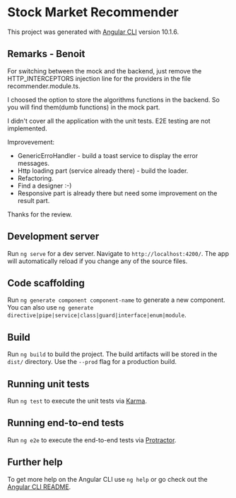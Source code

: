 # Stock Market Recommender

This project was generated with [Angular CLI](https://github.com/angular/angular-cli) version 10.1.6.

## Remarks - Benoit

For switching between the mock and the backend, just remove the HTTP_INTERCEPTORS injection line for the providers in the file recommender.module.ts.

I choosed the option to store the algorithms functions in the backend. So you will find them(dumb functions) in the mock part.

I didn't cover all the application with the unit tests. E2E testing are not implemented.

Improvevement:
- GenericErroHandler - build a toast service to display the error messages.
- Http loading part (service already there) - build the loader. 
- Refactoring.
- Find a designer :-)
- Responsive part is already there but need some improvement on the result part.

Thanks for the review.

## Development server

Run `ng serve` for a dev server. Navigate to `http://localhost:4200/`. The app will automatically reload if you change any of the source files.

## Code scaffolding

Run `ng generate component component-name` to generate a new component. You can also use `ng generate directive|pipe|service|class|guard|interface|enum|module`.

## Build

Run `ng build` to build the project. The build artifacts will be stored in the `dist/` directory. Use the `--prod` flag for a production build.

## Running unit tests

Run `ng test` to execute the unit tests via [Karma](https://karma-runner.github.io).

## Running end-to-end tests

Run `ng e2e` to execute the end-to-end tests via [Protractor](http://www.protractortest.org/).

## Further help

To get more help on the Angular CLI use `ng help` or go check out the [Angular CLI README](https://github.com/angular/angular-cli/blob/master/README.md).
